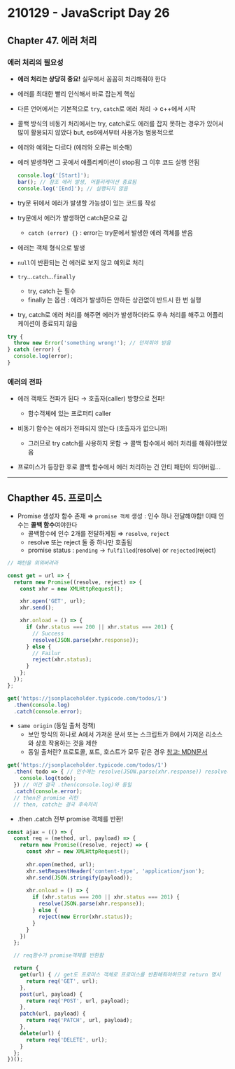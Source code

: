 # 210129 - JavaScript Day 26

## Chapter 47. 에러 처리 
### 에러 처리의 필요성
- **에러 처리는 상당히 중요!** 실무에서 꼼꼼히 처리해줘야 한다 
- 에러를 최대한 빨리 인식해서 바로 잡는게 핵심

- 다른 언어에서는 기본적으로 `try`, `catch`로 에러 처리 &#8594; c++에서 시작

- 콜백 방식의 비동기 처리에서는 try, catch로도 에러를 잡지 못하는 경우가 있어서 많이 활용되지 않았다 but, es6에서부터 사용가능 범용적으로 

- 에러와 예외는 다르다 (에러와 오류는 비슷해)
- 에러 발생하면 그 곳에서 애플리케이션이 stop됨 그 이후 코드 실행 안됨
  ```jsx
  console.log('[Start]');
  bar(); // 참조 에러 발생, 어플리케이션 종료됨
  console.log('[End]'); // 실행되지 않음
  ```

- try문 뒤에서 에러가 발생할 가능성이 있는 코드를 작성
- try문에서 에러가 발생하면 catch문으로 감
  - `catch (error) {}` : error는 try문에서 발생한 에러 객체를 받음
- 에러는 객체 형식으로 발생
- `null`이 반환되는 건 에러로 보지 않고 예외로 처리

- `try`...`catch`...`finally`
  - try, catch 는 필수
  - finally 는 옵션 : 에러가 발생하든 안하든 상관없이 반드시 한 번 실행
- try, catch로 에러 처리를 해주면 에러가 발생하더라도 후속 처리를 해주고 어플리케이션이 종료되지 않음 

```jsx
try {
  throw new Error('something wrong!'); // 던져줘야 받음
} catch (error) {
  console.log(error);
}
```

### **에러의 전파**

- 에러 객채도 전파가 된다 &#8594; 호출자(caller) 방향으로 전파!
  - 함수객체에 있는 프로퍼티 caller

- 비동기 함수는 에러가 전파되지 않는다 (호출자가 없으니까)
  - 그러므로 try catch를 사용하지 못함 &#8594; 콜백 함수에서 에러 처리를 해줘야했었음
- 프로미스가 등장한 후로 콜백 함수에서 에러 처리하는 건 안티 패턴이 되어버림... 

---

## Chapther 45. 프로미스

- Promise 생성자 함수 존재 ⇒ `promise 객체` 생성 : 인수 하나 전달해야함! 이때 인수는 **콜백 함수**여야한다 
  - 콜백함수에 인수 2개를 전달하게됨 ⇒ `resolve`, `reject`
  - resolve 또는 reject 둘 중 하나만 호출됨
  - promise status : `pending` &#8594; `fulfilled`(resolve) or `rejected`(reject)

```jsx
// 패턴을 외워버려라

const get = url => {
  return new Promise((resolve, reject) => {
    const xhr = new XMLHttpRequest();

    xhr.open('GET', url);
    xhr.send();

    xhr.onload = () => {
      if (xhr.status === 200 || xhr.status === 201) {
        // Success
        resolve(JSON.parse(xhr.response));
      } else {
        // Failur
        reject(xhr.status);
      }
    };
  });
};

get('https://jsonplaceholder.typicode.com/todos/1')
  .then(console.log)
  .catch(console.error);
```

- `same origin` (동일 출처 정책) 
  - 보안 방식의 하나로 A에서 가져온 문서 또는 스크립트가 B에서 가져온 리소스와 상호 작용하는 것을 제한 
  - 동일 출처란? 프로토콜, 포트, 호스트가 모두 같은 경우
  [참고: MDN문서](https://developer.mozilla.org/ko/docs/Web/Security/Same-origin_policy)


```jsx
get('https://jsonplaceholder.typicode.com/todos/1')
  .then( todo => { // 인수에는 resolve(JSON.parse(xhr.response)) resolve의 값이 고대로 넘어옴
    console.log(todo);
  }) // 이건 결국 .then(console.log)와 동일
  .catch(console.error);
  // then은 promise 리턴 
  // then, catch는 결국 후속처리 
```

- .then .catch 전부 promise 객체를 반환!

```jsx
const ajax = (() => {
  const req = (method, url, payload) => {
    return new Promise((resolve, reject) => {
      const xhr = new XMLHttpRequest();
  
      xhr.open(method, url);
      xhr.setRequestHeader('content-type', 'application/json');
      xhr.send(JSON.stringify(payload));
  
      xhr.onload = () => {
        if (xhr.status === 200 || xhr.status === 201) {
          resolve(JSON.parse(xhr.response));
        } else {
          reject(new Error(xhr.status));
        }
      }
    })
  };

  // req함수가 promise객체를 반환함

  return {
    get(url) { // get도 프로미스 객체로 프로미스를 반환해줘야하므로 return 명시
      return req('GET', url);
    },
    post(url, payload) {
      return req('POST', url, payload);
    },
    patch(url, payload) {
      return req('PATCH', url, payload);
    },
    delete(url) {
      return req('DELETE', url);
    }
  };
})();
```

